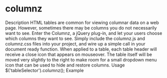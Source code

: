 columnz
=======

Description
HTML tables are common for viewing columnar data on a web page. However, sometimes there may be columns you do not necessarily want to see. Enter the Columnz, a jQuery plug-in, and let your users choose which columns they want to see. Simply include the columnz.js and columnz.css files into your project, and wire up a simple call in your document ready function.
When applied to a table, each table header will receive a close icon that appears on mouseover. The table itself will be moved very slightly to the right to make room for a small dropdown menu icon that can be used to hide and restore columns.
Usage
$('tableSelector').columnz();
Example
